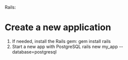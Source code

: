 Rails:

# Create a new application
1. If needed, install the Rails gem:
    gem install rails
2. Start a new app with PostgreSQL
    rails new my_app --database=postgresql